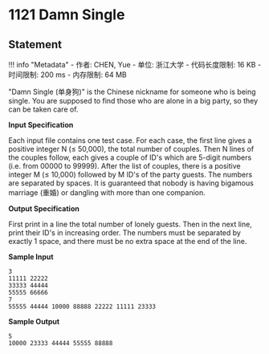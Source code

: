 
# 1121 Damn Single

## Statement

!!! info "Metadata"
    - 作者: CHEN, Yue
    - 单位: 浙江大学
    - 代码长度限制: 16 KB
    - 时间限制: 200 ms
    - 内存限制: 64 MB

"Damn Single (单身狗)" is the Chinese nickname for someone who is being single. You are supposed to find those who are alone in a big party, so they can be taken care of.

**Input Specification**

Each input file contains one test case. For each case, the first line gives a positive integer N ($\le$ 50,000), the total number of couples. Then N lines of the couples follow, each gives a couple of ID's which are 5-digit numbers (i.e. from 00000 to 99999). After the list of couples, there is a positive integer M ($\le$ 10,000) followed by M ID's of the party guests. The numbers are separated by spaces. It is guaranteed that nobody is having bigamous marriage (重婚) or dangling with more than one companion.

**Output Specification**

First print in a line the total number of lonely guests. Then in the next line, print their ID's in increasing order. The numbers must be separated by exactly 1 space, and there must be no extra space at the end of the line.

**Sample Input**
```plaintext
3
11111 22222
33333 44444
55555 66666
7
55555 44444 10000 88888 22222 11111 23333
```

**Sample Output**
```plaintext
5
10000 23333 44444 55555 88888
```

